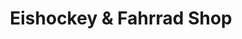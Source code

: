---
title: "Eishockey & Fahrrad Shop"
url: /peissenberg/eishockey-und-fahrrad-shop/
shop: Fahrrad
---
